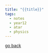 ```yaml
---
title: "{{title}}"
tags:
  - notes
  - year12
  - atar
  - physics
---
```


[go back](12Subjects/12Physics.md)
